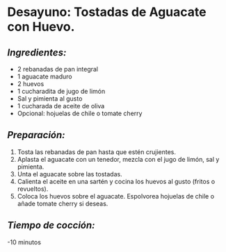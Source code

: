 # Desayuno: Tostadas de Aguacate con Huevo.

## *Ingredientes:*
- 2 rebanadas de pan integral
- 1 aguacate maduro
- 2 huevos
- 1 cucharadita de jugo de limón
- Sal y pimienta al gusto
- 1 cucharada de aceite de oliva
- Opcional: hojuelas de chile o tomate cherry                        

## *Preparación:*
1. Tosta las rebanadas de pan hasta que estén crujientes.
2. Aplasta el aguacate con un tenedor, mezcla con el jugo de limón, sal y pimienta.
3. Unta el aguacate sobre las tostadas.
4. Calienta el aceite en una sartén y cocina los huevos al gusto (fritos o revueltos).
5. Coloca los huevos sobre el aguacate. Espolvorea hojuelas de chile o añade tomate cherry si deseas.

## *Tiempo de cocción:* 
-10 minutos  